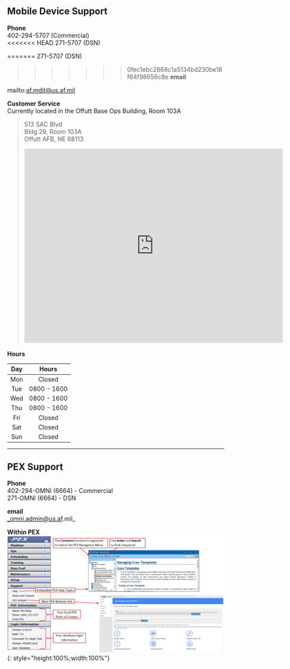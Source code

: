 ## Mobile Device Support

**Phone**   
402-294-5707 (Commercial)  
<<<<<<< HEAD
271-5707 (DSN) 
 
=======
271-5707 (DSN)  
>>>>>>> 0fec1ebc2868c1a5134bd230be18f64f98656c8e
**email**  

mailto:af.mdit@us.af.mil
   
**Customer Service**    
Currently located in the Offutt Base Ops Building, Room 103A  
>513 SAC Blvd   
Bldg 29, Room 103A    
Offutt AFB, NE 68113      
><iframe src="https://www.google.com/maps/embed?pb=!1m18!1m12!1m3!1d957.823025880329!2d-95.92107007074566!3d41.1225428089661!2m3!1f0!2f0!3f0!3m2!1i1024!2i768!4f13.1!3m3!1m2!1s0x879477037e7b100b%3A0x9ed3c18cb91c86a4!2sBOCKSCAR%20Customer%20Service!5e1!3m2!1sen!2sus!4v1578168489992!5m2!1sen!2sus" width="600" height="450" frameborder="0" style="border:0;" allowfullscreen=""></iframe>
**Hours**

| Day            | Hours          |
| :------------: | :------------: |
| Mon            | Closed         |
| Tue            | 0800 - 1600    |
| Wed            | 0800 - 1600    |
| Thu            | 0800 - 1600    |
| Fri            | Closed         |
| Sat            | Closed         |
| Sun            | Closed         |

---

## PEX Support

**Phone**    
402-294-OMNI (6664) - Commercial  
271-OMNI (6664) - DSN    

**email**  
_omni.admin@us.af.mil_

**Within PEX**  
![image](img/Support/help_within_pex.jpg){: style="height:100%;width:100%"} 


